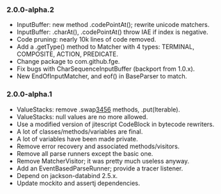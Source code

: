 ### 2.0.0-alpha.2

* InputBuffer: new method .codePointAt(); rewrite unicode matchers.
* InputBuffer: .charAt(), .codePointAt() throw IAE if index is negative.
* Code pruning: nearly 10k lines of code removed.
* Add a .getType() method to Matcher with 4 types: TERMINAL, COMPOSITE, ACTION,
  PREDICATE.
* Change package to com.github.fge.
* Fix bugs with CharSequenceInputBuffer (backport from 1.0.x).
* New EndOfInputMatcher, and eof() in BaseParser to match.

### 2.0.0-alpha.1

* ValueStacks: remove .swap[3456]() methods, .put(Iterable).
* ValueStacks: null values are no more allowed.
* Use a modified version of jitescript CodeBlock in bytecode rewriters.
* A lot of classes/methods/variables are final.
* A lot of variables have been made private.
* Remove error recovery and associated methods/visitors.
* Remove all parse runners except the basic one.
* Remove MatcherVisitor; it was pretty much useless anyway.
* Add an EventBasedParseRunner; provide a tracer listener.
* Depend on jackson-databind 2.5.x.
* Update mockito and assertj dependencies.

